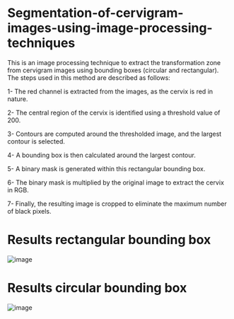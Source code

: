 # Segmentation-of-cervigram-images-using-image-processing-techniques
This is an image processing technique to extract the transformation zone from cervigram images using bounding boxes (circular and rectangular). The steps used in this method are described as follows:

1- The red channel is extracted from the images, as the cervix is red in nature.

2- The central region of the cervix is identified using a threshold value of 200.

3- Contours are computed around the thresholded image, and the largest contour is selected.

4- A bounding box is then calculated around the largest contour.

5- A binary mask is generated within this rectangular bounding box.

6- The binary mask is multiplied by the original image to extract the cervix in RGB.

7- Finally, the resulting image is cropped to eliminate the maximum number of black pixels.

# Results rectangular bounding box
![image](https://github.com/armelsida/Segmentation-of-cervigram-images-using-image-processing-techniques/assets/115725362/406ad189-ac5c-48cb-97a6-d50e97666980)

# Results circular bounding box
![image](https://github.com/armelsida/Segmentation-of-cervigram-images-using-image-processing-techniques/assets/115725362/610866b7-7b1e-4d62-bafc-9da7b689cb1c)



